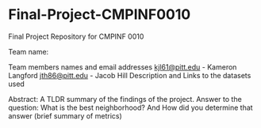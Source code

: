# Final-Project-CMPINF0010
Final Project Repository for CMPINF 0010

Team name: 

Team members names and email addresses 
kjl61@pitt.edu - Kameron Langford
jth86@pitt.edu - Jacob Hill
Description and Links to the datasets used


Abstract: A TLDR summary of the findings of the project. Answer to the question: What is the best neighborhood? And How did you determine that answer (brief summary of metrics)
